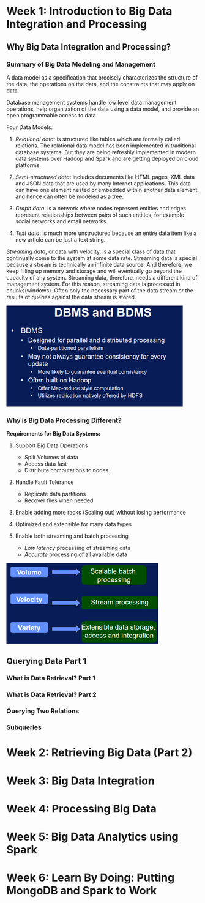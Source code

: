 <h1>Week 1: Introduction to Big Data Integration and Processing</h1>



<h2>Why Big Data Integration and Processing?</h2>


<h3>Summary of Big Data Modeling and Management</h3>

A data model as a specification that precisely characterizes the structure of the data, the operations on the data, and the constraints that may apply on data.

Database management systems handle low level data management operations, help organization of the data using a data model, and provide an open programmable access to data.

Four Data Models:
1. _Relational data_: is structured like tables which are formally called relations. The relational data model has been implemented in traditional database systems. But they are being refreshly implemented in modern data systems over Hadoop and Spark and are getting deployed on cloud platforms.

2. _Semi-structured data_: includes documents like HTML pages, XML data and JSON data that are used by many Internet applications. This data can have one element nested or embedded within another data element and hence can often be modeled as a tree.

3. _Graph data_: is a network where nodes represent entities and edges represent relationships between pairs of such entities, for example social networks and email networks.

4. _Text data_: is much more unstructured because an entire data item like a new article can be just a text string.

_Streaming data_, or data with velocity, is a special class of data that continually come to the system at some data rate. Streaming data is special because a stream is technically an infinite data source. And therefore, we keep filling up memory and storage and will eventually go beyond the capacity of any system. Streaming data, therefore, needs a different kind of management system. For this reason, streaming data is processed in chunks(windows). Often only the necessary part of the data stream or the results of queries against the data stream is stored.

<img src="../3. Big Data Integration and Processing/images/dbms_bdms.png">

<h3>Why is Big Data Processing Different?</h3>

__Requirements for Big Data Systems:__

1. Support Big Data Operations
    - Split Volumes of data
    - Access data fast
    - Distribute computations to nodes

2. Handle Fault Tolerance
    - Replicate data partitions
    - Recover files when needed

3. Enable adding more racks (Scaling out) without losing performance

4. Optimized and extensible for many data types

5. Enable both streaming and batch processing
    - _Low latency_ processing of streaming data
    - _Accurate_ processing of all available data

<img src="../3. Big Data Integration and Processing/images/3Vs.png">


<h2>Querying Data Part 1</h2>


<h3>What is Data Retrieval? Part 1</h3>



<h3>What is Data Retrieval? Part 2</h3>



<h3>Querying Two Relations</h3>



<h3>Subqueries</h3>




<h1>Week 2: Retrieving Big Data (Part 2)</h1>







<h1>Week 3: Big Data Integration</h1>










<h1>Week 4: Processing Big Data</h1>









<h1>Week 5: Big Data Analytics using Spark</h1>









<h1>Week 6: Learn By Doing: Putting MongoDB and Spark to Work</h1>

